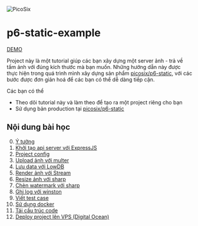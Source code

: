 ![PicoSix](./document/static/logo.png)

# p6-static-example

[DEMO](http://static-client.picosix.info/)

Project này là một tutorial giúp các bạn xây dựng một server ảnh - trả về tấm ảnh với đúng kích thước mà bạn muốn. Những hướng dẫn này được thực hiện trong quá trình mình xây dựng sản phẩm [picosix/p6-static](https://github.com/picosix/p6-static), với các bước được đơn giản hoá để các bạn có thể dễ dàng tiếp cận.

Các bạn có thể

* Theo dõi tutorial này và làm theo để tạo ra một project riêng cho bạn
* Sử dụng bản production tại [picosix/p6-static](https://github.com/picosix/p6-static)

## Nội dung bài học

0. [Ý tưởng](./document/0-idea.md)
1. [Khởi tạo api server với ExpressJS](./document/1-build-api-server-with-expressjs.md)
1. [Project config](./document/2.project-config.md)
1. [Upload ảnh với multer](./document/3-upload-image-with-multer.md)
1. [Lưu data với LowDB](./document/4-save-image-information-with-lowdb.md)
1. [Render ảnh với Stream](./document/5-render-image-with-stream.md)
1. [Resize ảnh với sharp](./document/6-resize-image-with-sharp.md)
1. [Chèn watermark với sharp](./document/7-embedded-watermark-with-sharp.md)
1. [Ghi log với winston](./document/8-write-log-with-winston.md)
1. [Viết test case](./document/9-write-test-case.md)
1. [Sử dụng docker](./document/10-dockerized-your-app.md)
1. [Tái cấu trúc code](./document/11-refactor-code-structure.md)
1. [Deploy project lên VPS (Digital Ocean)](./document/12-deployment.md)
